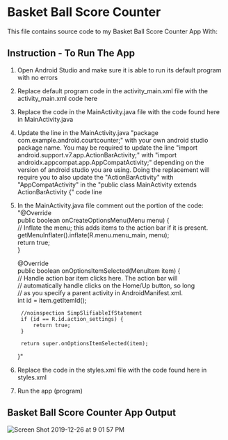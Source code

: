 
# Basket Ball Score Counter
This file contains source code to my Basket Ball Score Counter App With:

## Instruction - To Run The App
1. Open Android Studio and make sure it is able to run its default program with no errors<br>
2. Replace default program code in the activity_main.xml file with the activity_main.xml code here<br>
3. Replace the code in the MainActivity.java file with the code found here in MainActivity.java<br>
4. Update the line in the MainActivity.java "package com.example.android.courtcounter;" with your own android studio package name. You may be required to update the line "import android.support.v7.app.ActionBarActivity;" with "import androidx.appcompat.app.AppCompatActivity;" depending on the version of android studio you are using. Doing the replacement will require you to also update the "ActionBarActivity" with "AppCompatActivity" in the "public class MainActivity extends ActionBarActivity {" code line<br>
5. In the MainActivity.java file comment out the portion of the code:<br>
    "@Override<br>
    public boolean onCreateOptionsMenu(Menu menu) {<br>
        // Inflate the menu; this adds items to the action bar if it is present.<br>
        getMenuInflater().inflate(R.menu.menu_main, menu);<br>
        return true;<br>
    }<br>

    @Override<br>
    public boolean onOptionsItemSelected(MenuItem item) {<br>
        // Handle action bar item clicks here. The action bar will<br>
        // automatically handle clicks on the Home/Up button, so long<br>
        // as you specify a parent activity in AndroidManifest.xml.<br>
        int id = item.getItemId();<br>

        //noinspection SimpSlifiableIfStatement
        if (id == R.id.action_settings) {
            return true;
        }

        return super.onOptionsItemSelected(item);
    }"
6. Replace the code in the styles.xml file with the code found here in styles.xml<br>
    
8. Run the app (program)<br>

## Basket Ball Score Counter App Output
![Screen Shot 2019-12-26 at 9 01 57 PM](https://user-images.githubusercontent.com/13493736/71500640-15a01300-2823-11ea-8027-de46acce43a5.png)
